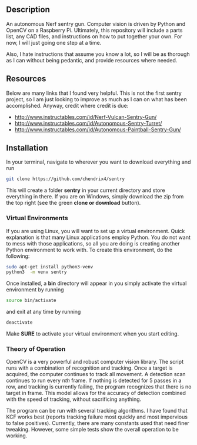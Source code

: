 ## Description

An autonomous Nerf sentry gun. Computer vision is driven by Python and OpenCV on a Raspberry Pi. Ultimately, this repository will include a parts list, any CAD files, and instructions on how to put together your own. For now, I will just going one step at a time.

Also, I hate instructions that assume you know a lot, so I will be as thorough as I can without being pedantic, and provide resources where needed.

## Resources
Below are many links that I found very helpful. This is not the first sentry project, so I am just looking to improve as much as I can on what has been accomplished. Anyway, credit where credit is due:
- http://www.instructables.com/id/Nerf-Vulcan-Sentry-Gun/
- http://www.instructables.com/id/Autonomous-Sentry-Turret/
- http://www.instructables.com/id/Autonomous-Paintball-Sentry-Gun/

## Installation
In your terminal, navigate to wherever you want to download everything and run
```bash
git clone https://github.com/chendrix4/sentry
```
This will create a folder **sentry** in your current directory and store everything in there. If you are on Windows, simply download the zip from the top right (see the green **clone or download** button).

### Virtual Environments
If you are using Linux, you will want to set up a virtual environment. Quick explanation is that many Linux applications employ Python. You do not want to mess with those applications, so all you are doing is creating another Python environment to work with.
To create this environment, do the following:
```bash
sudo apt-get install python3-venv
python3  -m venv sentry
```
Once installed, a **bin** directory will appear in you simply activate the virtual environment by running
```bash
source bin/activate
```
and exit at any time by running
```bash
deactivate
```
Make **SURE** to activate your virtual environment when you start editing.

### Theory of Operation
OpenCV is a very powerful and robust computer vision library. The script runs with a combination of recognition and tracking. Once a target is acquired, the computer continues to track all movement. A detection scan continues to run every n*th* frame. If nothing is detected for 5 passes in a row, and tracking is currently failing, the program recognizes that there is no target in frame. This model allows for the accuracy of detection combined with the speed of tracking, without sacrificing anything.

The program can be run with several tracking algorithms. I have found that KCF works best (reports tracking failure most quickly and most impervious to false positives). Currently, there are many constants used that need finer tweaking. However, some simple tests show the overall operation to be working.
